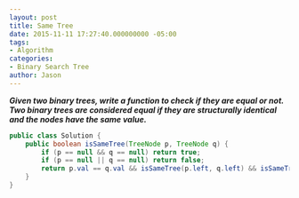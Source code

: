 ```yaml
---
layout: post
title: Same Tree
date: 2015-11-11 17:27:40.000000000 -05:00
tags:
- Algorithm
categories:
- Binary Search Tree
author: Jason
---
```

<p><strong><em>Given two binary trees, write a function to check if they are equal or not. Two binary trees are considered equal if they are structurally identical and the nodes have the same value.</em></strong></p>

``` java
public class Solution {
    public boolean isSameTree(TreeNode p, TreeNode q) {
        if (p == null && q == null) return true;
        if (p == null || q == null) return false;
        return p.val == q.val && isSameTree(p.left, q.left) && isSameTree(p.right, q.right);
    }
}
```
